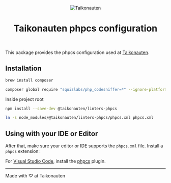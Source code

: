 <p align="center">
  <img src="https://i.imgur.com/dV1aZjJ.png" title="Taikonauten">
</p>

<h1 align="center">Taikonauten phpcs configuration</h1>

<p>&nbsp;</p>

This package provides the phpcs configuration used at [Taikonauten](https://taikonauten.com).

## Installation

```bash
brew install composer
```

```bash
composer global require "squizlabs/php_codesniffer=*" --ignore-platform-reqs
```

Inside project root

```bash
npm install --save-dev @taikonauten/linters-phpcs
```

```bash
ln -s node_modules/@taikonauten/linters-phpcs/phpcs.xml phpcs.xml
```

## Using with your IDE or Editor

After that, make sure your editor or IDE supports the `phpcs.xml` file.
Install a `phpcs` extension:

For [Visual Studio Code](https://code.visualstudio.com/), install the [phpcs](https://marketplace.visualstudio.com/items?itemName=ikappas.phpcs) plugin.

---

Made with ♡ at Taikonauten
